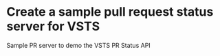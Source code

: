 # Create a sample pull request status server for VSTS
Sample PR server to demo the VSTS PR Status API
